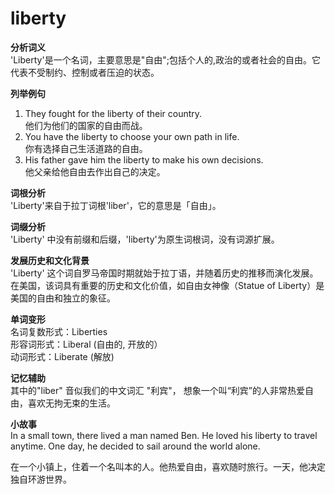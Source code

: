 # liberty

**分析词义**  
'Liberty'是一个名词，主要意思是"自由";包括个人的,政治的或者社会的自由。它代表不受制约、控制或者压迫的状态。

  

**列举例句**

  

1.  They fought for the liberty of their country.  
    他们为他们的国家的自由而战。
2.  You have the liberty to choose your own path in life.  
    你有选择自己生活道路的自由。
3.  His father gave him the liberty to make his own decisions.  
    他父亲给他自由去作出自己的决定。

  

**词根分析**  
'Liberty'来自于拉丁词根'liber'，它的意思是「自由」。

  

**词缀分析**  
'Liberty' 中没有前缀和后缀，'liberty'为原生词根词，没有词源扩展。

  

**发展历史和文化背景**  
'Liberty' 这个词自罗马帝国时期就始于拉丁语，并随着历史的推移而演化发展。在美国，该词具有重要的历史和文化价值，如自由女神像（Statue of Liberty）是美国的自由和独立的象征。

  

**单词变形**  
名词复数形式：Liberties  
形容词形式：Liberal (自由的, 开放的）  
动词形式：Liberate (解放)

  

**记忆辅助**  
其中的"liber" 音似我们的中文词汇 "利宾"， 想象一个叫“利宾”的人非常热爱自由，喜欢无拘无束的生活。

  

**小故事**  
In a small town, there lived a man named Ben. He loved his liberty to travel anytime. One day, he decided to sail around the world alone.

  

在一个小镇上，住着一个名叫本的人。他热爱自由，喜欢随时旅行。一天，他决定独自环游世界。
